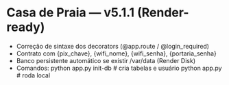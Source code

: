 # Casa de Praia — v5.1.1 (Render-ready)
- Correção de sintaxe dos decorators (@app.route / @login_required)
- Contrato com {pix_chave}, {wifi_nome}, {wifi_senha}, {portaria_senha}
- Banco persistente automático se existir /var/data (Render Disk)
- Comandos:
    python app.py init-db   # cria tabelas e usuário
    python app.py           # roda local